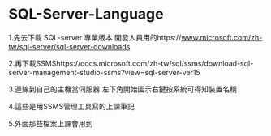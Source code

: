 # SQL-Server-Language
1.先去下載 SQL-server 專業版本 開發人員用的https://www.microsoft.com/zh-tw/sql-server/sql-server-downloads


2.再下載SSMShttps://docs.microsoft.com/zh-tw/sql/ssms/download-sql-server-management-studio-ssms?view=sql-server-ver15


3.連線到自己的主機當伺服器 左下角開始圖示右鍵按系統可得知裝置名稱


4.這些是用SSMS管理工具寫的上課筆記


5.外面那些檔案上課會用到

